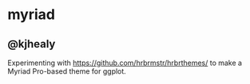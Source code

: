 # myriad

## @kjhealy

Experimenting with https://github.com/hrbrmstr/hrbrthemes/ to make a Myriad Pro-based theme for ggplot. 

